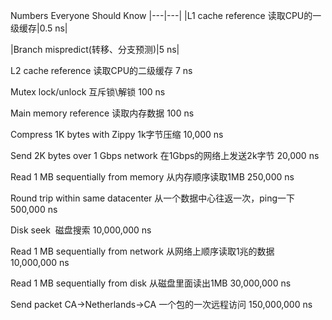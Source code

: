 Numbers Everyone Should Know
|---|---|
|L1 cache reference 读取CPU的一级缓存|0.5 ns|

|Branch mispredict(转移、分支预测)|5 ns|

L2 cache reference 读取CPU的二级缓存
7 ns

Mutex lock/unlock 互斥锁\解锁
100 ns

Main memory reference 读取内存数据
100 ns

Compress 1K bytes with Zippy 1k字节压缩
10,000 ns

Send 2K bytes over 1 Gbps network 在1Gbps的网络上发送2k字节
20,000 ns

Read 1 MB sequentially from memory 从内存顺序读取1MB
250,000 ns

Round trip within same datacenter 从一个数据中心往返一次，ping一下
500,000 ns

Disk seek  磁盘搜索
10,000,000 ns 

Read 1 MB sequentially from network 从网络上顺序读取1兆的数据
10,000,000 ns

Read 1 MB sequentially from disk 从磁盘里面读出1MB
30,000,000 ns 

Send packet CA->Netherlands->CA 一个包的一次远程访问
150,000,000 ns
